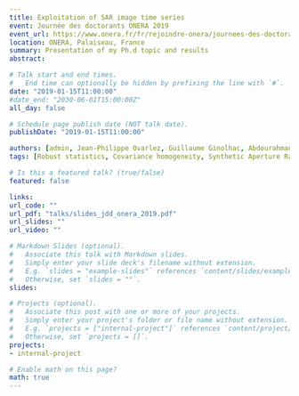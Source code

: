 ```yaml
---
title: Exploitation of SAR image time series
event: Journée des doctorants ONERA 2019
event_url: https://www.onera.fr/fr/rejoindre-onera/journees-des-doctorants
location: ONERA, Palaiseau, France
summary: Presentation of my Ph.d topic and results
abstract:

# Talk start and end times.
#   End time can optionally be hidden by prefixing the line with `#`.
date: "2019-01-15T11:00:00"
#date_end: "2030-06-01T15:00:00Z"
all_day: false

# Schedule page publish date (NOT talk date).
publishDate: "2019-01-15T11:00:00"

authors: [admin, Jean-Philippe Ovarlez, Guillaume Ginolhac, Abdourahmane Atto]
tags: [Robust statistics, Covariance homogeneity, Synthetic Aperture Radar, Change detection, Ph.D]

# Is this a featured talk? (true/false)
featured: false

links:
url_code: ""
url_pdf: "talks/slides_jdd_onera_2019.pdf"
url_slides: ""
url_video: ""

# Markdown Slides (optional).
#   Associate this talk with Markdown slides.
#   Simply enter your slide deck's filename without extension.
#   E.g. `slides = "example-slides"` references `content/slides/example-slides.md`.
#   Otherwise, set `slides = ""`.
slides:

# Projects (optional).
#   Associate this post with one or more of your projects.
#   Simply enter your project's folder or file name without extension.
#   E.g. `projects = ["internal-project"]` references `content/project/deep-learning/index.md`.
#   Otherwise, set `projects = []`.
projects:
- internal-project

# Enable math on this page?
math: true
---
```

